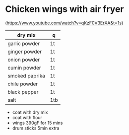 # Chicken wings with air fryer

(https://www.youtube.com/watch?v=qKzF0V3ErXA&t=1s)

dry mix | q
--- | ---
garlic powder | 1t
ginger powder | 1t
onion powder | 1t
cumin powder | 1t
smoked paprika | 1t
chile powder | 1t
black pepper | 1t
salt | 1tb

- coat with dry mix
- coat with flour
- wings 390gF for 15 mins
- drum sticks 5min extra

